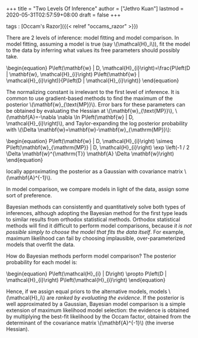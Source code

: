 +++
title = "Two Levels Of Inference"
author = ["Jethro Kuan"]
lastmod = 2020-05-31T02:57:59+08:00
draft = false
+++

tags
: [Occam's Razor]({{< relref "occams_razor" >}})

There are 2 levels of inference: model fitting and model comparison.
In model fitting, assuming a model is true (say \\(\mathcal{H}\_i\\)), fit
the model to the data by inferring what values its free parameters
should possibly take.

\begin{equation}
P\left(\mathbf{w} | D, \mathcal{H}\_{i}\right)=\frac{P\left(D | \mathbf{w}, \mathcal{H}\_{i}\right) P\left(\mathbf{w} | \mathcal{H}\_{i}\right)}{P\left(D | \mathcal{H}\_{i}\right)}
\end{equation}

The normalizing constant is irrelevant to the first level of
inference. It is common to use gradient-based methods to find the
maximum of the posterior \\(\mathbf{w}\_{\text{MP}}\\). Error bars for
these parameters can be obtained by evaluating the Hessian at
\\(\mathbf{w}\_{\text{MP}}\\), \\(\mathbf{A}=-\nabla \nabla \ln
P\left(\mathbf{w} | D, \mathcal{H}\_{i}\right)\\), and Taylor-expanding
the log posterior probability with \\(\Delta
\mathbf{w}=\mathbf{w}-\mathbf{w}\_{\mathrm{MP}}\\):

\begin{equation}
P\left(\mathbf{w} | D, \mathcal{H}\_{i}\right) \simeq P\left(\mathbf{w}\_{\mathrm{MP}} | D, \mathcal{H}\_{i}\right) \exp \left(-1 / 2 \Delta \mathbf{w}^{\mathrm{T}} \mathbf{A} \Delta \mathbf{w}\right)
\end{equation}

locally approximating the posterior as a Gaussian with covariance
matrix \\(\mathbf{A}^{-1}\\).

In model comparison, we compare models in light of the data, assign
some sort of preference.

Bayesian methods can consistently and quantitatively solve both types
of inferences, although adopting the Bayesian method for the first
type leads to similar results from orthodox statistical methods.
Orthodox statistical methods will find it difficult to perform model
comparisons, because _it is not possible simply to choose the model
that fits the data itself_. For example, maximum likelihood can fail
by choosing implausible, over-parameterized models that overfit the
data.

How do Bayesian methods perform model comparison? The posterior
probability for each model is:

\begin{equation}
P\left(\mathcal{H}\_{i} | D\right) \propto P\left(D | \mathcal{H}\_{i}\right) P\left(\mathcal{H}\_{i}\right)
\end{equation}

Hence, if we assign equal priors to the alternative models, models
\\(\mathcal{H}\_i\\) are _ranked by evaluating the evidence_. If the
posterior is well approximated by a Gaussian, Bayesian model
comparison is a simple extension of maximum likelihood model
selection: the evidence is obtained by multiplying the best-fit
likelihood by the Occam factor, obtained from the determinant of the
covariance matrix \\(\mathbf{A}^{-1}\\) (the inverse Hessian).
